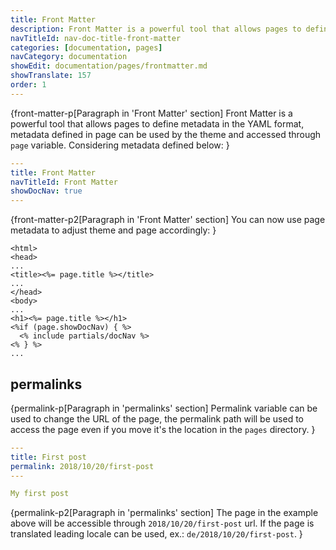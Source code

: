 ```yaml
---
title: Front Matter
description: Front Matter is a powerful tool that allows pages to define metadata in the <fix>YAML</fix> format.
navTitleId: nav-doc-title-front-matter
categories: [documentation, pages]
navCategory: documentation
showEdit: documentation/pages/frontmatter.md
showTranslate: 157
order: 1
---
```


{front-matter-p[Paragraph in 'Front Matter' section]
Front Matter is a powerful tool that allows pages to define metadata in the
<fix>YAML</fix> format, metadata defined in page can be used by the theme and
accessed through <fix>`page`</fix> variable. Considering metadata defined below:
}

```yaml
---
title: Front Matter
navTitleId: Front Matter
showDocNav: true
---
```

{front-matter-p2[Paragraph in 'Front Matter' section]
You can now use page metadata to adjust theme and page accordingly:
}

```
<html>
<head>
...
<title><%= page.title %></title>
...
</head>
<body>
...
<h1><%= page.title %></h1>
<%if (page.showDocNav) { %>
  <% include partials/docNav %>
<% } %>
...
```

## permalinks

{permalink-p[Paragraph in 'permalinks' section]
Permalink variable can be used to change the URL of the page, the permalink
path will be used to access the page even if you move it's the location in the
<fix>`pages`</fix> directory.
}

```yaml
---
title: First post
permalink: 2018/10/20/first-post
---

My first post
```

{permalink-p2[Paragraph in 'permalinks' section]
The page in the example above will be accessible through
<fix>`2018/10/20/first-post`</fix> url. If the page is translated leading locale
can be used, ex.: <fix>`de/2018/10/20/first-post`</fix>.
}
